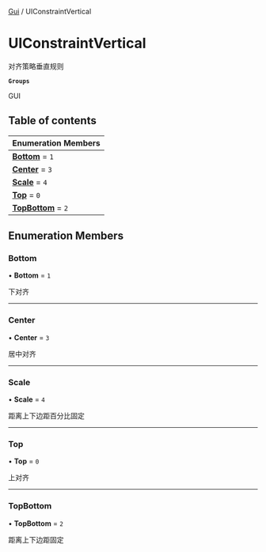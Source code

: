 [Gui](../groups/Gui.Gui.md) / UIConstraintVertical

# UIConstraintVertical <Badge type="tip" text="Enumeration" /> <Score text="UIConstraintVertical" />

对齐策略垂直规则

**`Groups`**

GUI

## Table of contents

| Enumeration Members |
| :-----|
| **[Bottom](UI.UIConstraintVertical.md#bottom)** = ``1`` <br> |
| **[Center](UI.UIConstraintVertical.md#center)** = ``3`` <br> |
| **[Scale](UI.UIConstraintVertical.md#scale)** = ``4`` <br> |
| **[Top](UI.UIConstraintVertical.md#top)** = ``0`` <br> |
| **[TopBottom](UI.UIConstraintVertical.md#topbottom)** = ``2`` <br> |

## Enumeration Members

### Bottom <Score text="Bottom" /> 

• **Bottom** = ``1``

下对齐

___

### Center <Score text="Center" /> 

• **Center** = ``3``

居中对齐

___

### Scale <Score text="Scale" /> 

• **Scale** = ``4``

距离上下边距百分比固定

___

### Top <Score text="Top" /> 

• **Top** = ``0``

上对齐

___

### TopBottom <Score text="TopBottom" /> 

• **TopBottom** = ``2``

距离上下边距固定
